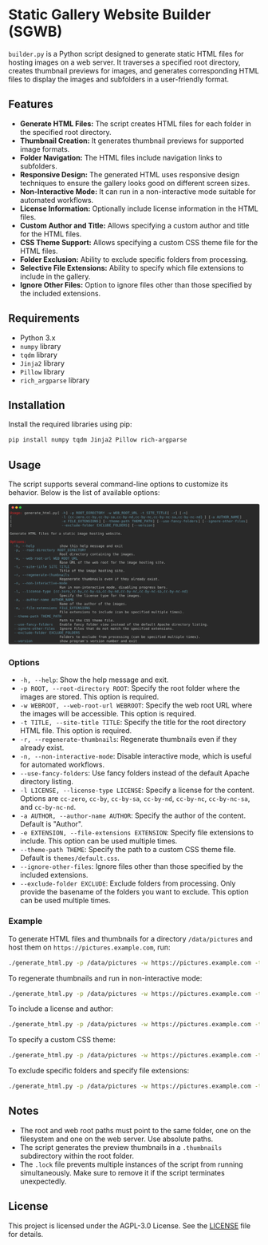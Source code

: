# Static Gallery Website Builder (SGWB)

`builder.py` is a Python script designed to generate static HTML files for hosting images on a web server. It traverses a specified root directory, creates thumbnail previews for images, and generates corresponding HTML files to display the images and subfolders in a user-friendly format.

## Features

- **Generate HTML Files:** The script creates HTML files for each folder in the specified root directory.
- **Thumbnail Creation:** It generates thumbnail previews for supported image formats.
- **Folder Navigation:** The HTML files include navigation links to subfolders.
- **Responsive Design:** The generated HTML uses responsive design techniques to ensure the gallery looks good on different screen sizes.
- **Non-Interactive Mode:** It can run in a non-interactive mode suitable for automated workflows.
- **License Information:** Optionally include license information in the HTML files.
- **Custom Author and Title:** Allows specifying a custom author and title for the HTML files.
- **CSS Theme Support:** Allows specifying a custom CSS theme file for the HTML files.
- **Folder Exclusion:** Ability to exclude specific folders from processing.
- **Selective File Extensions:** Ability to specify which file extensions to include in the gallery.
- **Ignore Other Files:** Option to ignore files other than those specified by the included extensions.

## Requirements

- Python 3.x
- `numpy` library
- `tqdm` library
- `Jinja2` library
- `Pillow` library
- `rich_argparse` library

## Installation

Install the required libraries using pip:

```sh
pip install numpy tqdm Jinja2 Pillow rich-argparse
```

## Usage

The script supports several command-line options to customize its behavior. Below is the list of available options:

![help-preview](help.svg)

### Options

- `-h, --help`: Show the help message and exit.
- `-p ROOT, --root-directory ROOT`: Specify the root folder where the images are stored. This option is required.
- `-w WEBROOT, --web-root-url WEBROOT`: Specify the web root URL where the images will be accessible. This option is required.
- `-t TITLE, --site-title TITLE`: Specify the title for the root directory HTML file. This option is required.
- `-r, --regenerate-thumbnails`: Regenerate thumbnails even if they already exist.
- `-n, --non-interactive-mode`: Disable interactive mode, which is useful for automated workflows.
- `--use-fancy-folders`: Use fancy folders instead of the default Apache directory listing.
- `-l LICENSE, --license-type LICENSE`: Specify a license for the content. Options are `cc-zero`, `cc-by`, `cc-by-sa`, `cc-by-nd`, `cc-by-nc`, `cc-by-nc-sa`, and `cc-by-nc-nd`.
- `-a AUTHOR, --author-name AUTHOR`: Specify the author of the content. Default is "Author".
- `-e EXTENSION, --file-extensions EXTENSION`: Specify file extensions to include. This option can be used multiple times.
- `--theme-path THEME`: Specify the path to a custom CSS theme file. Default is `themes/default.css`.
- `--ignore-other-files`: Ignore files other than those specified by the included extensions.
- `--exclude-folder EXCLUDE`: Exclude folders from processing. Only provide the basename of the folders you want to exclude. This option can be used multiple times.

### Example

To generate HTML files and thumbnails for a directory `/data/pictures` and host them on `https://pictures.example.com`, run:

```sh
./generate_html.py -p /data/pictures -w https://pictures.example.com -t "My Photo Gallery"
```

To regenerate thumbnails and run in non-interactive mode:

```sh
./generate_html.py -p /data/pictures -w https://pictures.example.com -t "My Photo Gallery" -r -n
```

To include a license and author:

```sh
./generate_html.py -p /data/pictures -w https://pictures.example.com -t "My Photo Gallery" -l cc-by -a "John Doe"
```

To specify a custom CSS theme:

```sh
./generate_html.py -p /data/pictures -w https://pictures.example.com -t "My Photo Gallery" --theme-path custom_theme.css
```

To exclude specific folders and specify file extensions:

```sh
./generate_html.py -p /data/pictures -w https://pictures.example.com -t "My Photo Gallery" --exclude-folder Archives --exclude-folders Temp -e .jpg -e .jpeg -e .png
```

## Notes

- The root and web root paths must point to the same folder, one on the filesystem and one on the web server. Use absolute paths.
- The script generates the preview thumbnails in a `.thumbnails` subdirectory within the root folder.
- The `.lock` file prevents multiple instances of the script from running simultaneously. Make sure to remove it if the script terminates unexpectedly.

## License

This project is licensed under the AGPL-3.0 License. See the [LICENSE](LICENSE) file for details.
